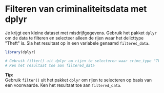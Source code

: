 # Filteren van criminaliteitsdata met dplyr

Je krijgt een kleine dataset met misdrijfgegevens. Gebruik het pakket `dplyr` om de data te filteren en selecteer alleen de rijen waar het delicttype "Theft" is. Sla het resultaat op in een variabele genaamd `filtered_data`.

```R
library(dplyr)

# Gebruik filter() uit dplyr om rijen te selecteren waar crime_type "Theft" is
# Ken het resultaat toe aan filtered_data
```

**Tip:**  
Gebruik `filter()` uit het pakket `dplyr` om rijen te selecteren op basis van een voorwaarde. Ken het resultaat toe aan `filtered_data`.
